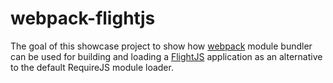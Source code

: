 webpack-flightjs
================

The goal of this showcase project to show how <a href="http://webpack.github.io/">webpack</a> module bundler can be used for building and loading a <a href="http://flightjs.github.io/">FlightJS</a> application as an alternative to the default RequireJS module loader.
